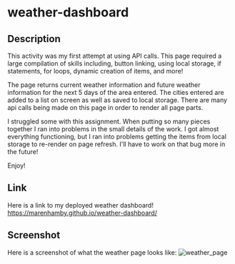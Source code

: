# weather-dashboard

## Description

This activity was my first attempt at using API calls. This page required a large compilation of skills including, button linking, using local storage, if statements, for loops, dynamic creation of items, and more! 

The page returns current weather information and future weather information for the next 5 days of the area entered. The cities entered are added to a list on screen as well as saved to local storage. There are many api calls being made on this page in order to render all page parts.


I struggled some with this assignment. When putting so many pieces together I ran into problems in the small details of the work. I got almost everything functioning, but I ran into problems getting the items from local storage to re-render on page refresh. I'll have to work on that bug more in the future!

Enjoy!

## Link
Here is a link to my deployed weather dashboard!
https://marenhamby.github.io/weather-dashboard/

## Screenshot
Here is a screenshot of what the weather page looks like:
![weather_page](.assets/weather-page.PNG)
